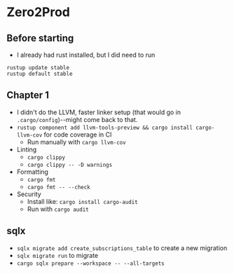 # Zero2Prod

## Before starting

- I already had rust installed, but I did need to run 

```
rustup update stable
rustup default stable
```

## Chapter 1
- I didn't do the LLVM, faster linker setup (that would go in `.cargo/config`)--might come back to that.
- `rustup component add llvm-tools-preview && cargo install cargo-llvm-cov` for code coverage in CI
  - Run manually with `cargo llvm-cov`
- Linting
  - `cargo clippy`
  - `cargo clippy -- -D warnings`
- Formatting
  - `cargo fmt`
  - `cargo fmt -- --check`
- Security
  - Install like: `cargo install cargo-audit`
  - Run with `cargo audit`


## sqlx
- `sqlx migrate add create_subscriptions_table` to create a new migration
- `sqlx migrate run` to migrate
- `cargo sqlx prepare --workspace -- --all-targets`
